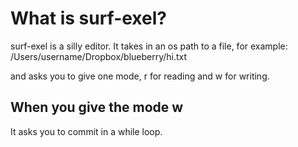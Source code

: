 # What is surf-exel?

surf-exel is a silly editor.
It takes in an os path to a file, for example:
/Users/username/Dropbox/blueberry/hi.txt

and asks you to give one mode, r for reading and w for writing.

## When you give the mode w

It asks you to commit in a while loop.



